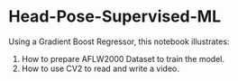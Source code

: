 # Head-Pose-Supervised-ML


Using a Gradient Boost Regressor, this notebook illustrates:
> 
1. How to prepare AFLW2000 Dataset to train the model.
2. How to use CV2 to read and write a video.

